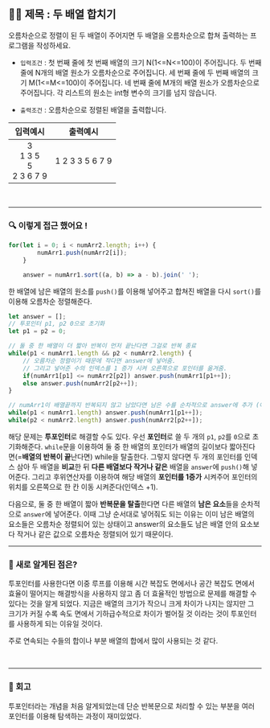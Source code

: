 ## ✍🏻 제목 : 두 배열 합치기
오름차순으로 정렬이 된 두 배열이 주어지면 두 배열을 오름차순으로 합쳐 출력하는 프로그램을 작성하세요.

- `입력조건` : 첫 번째 줄에 첫 번째 배열의 크기 N(1<=N<=100)이 주어집니다.
두 번째 줄에 N개의 배열 원소가 오름차순으로 주어집니다. 
세 번째 줄에 두 번째 배열의 크기 M(1<=M<=100)이 주어집니다.
네 번째 줄에 M개의 배열 원소가 오름차순으로 주어집니다. 
각 리스트의 원소는 int형 변수의 크기를 넘지 않습니다.


- `출력조건` : 오름차순으로 정렬된 배열을 출력합니다.

|입력예시|출력예시|
|:------:|:----:|
|3</br>1 3 5</br>5</br>2 3 6 7 9|1 2 3 3 5 6 7 9|


</br>

---

### 🔍 이렇게 접근 했어요 !

```javascript
for(let i = 0; i < numArr2.length; i++) {
        numArr1.push(numArr2[i]);
    }

    answer = numArr1.sort((a, b) => a - b).join(' ');
```
한 배열에 남은 배열의 원소를 `push()`를 이용해 넣어주고 합쳐진 배열을 다시 `sort()`를 이용해 오름차순 정렬해준다.
```javascript
let answer = [];
// 투포인터 p1, p2 0으로 초기화
let p1 = p2 = 0;

// 둘 중 한 배열이 더 짧아 반복이 먼저 끝난다면 그걸로 반복 종료 
while(p1 < numArr1.length && p2 < numArr2.length) {
    // 오름차순 정렬이기 때문에 작다면 answer에 넣어줌.
    // 그리고 넣어준 수의 인덱스를 1 증가 시켜 오른쪽으로 포인터를 옮겨줌.
    if(numArr1[p1] <= numArr2[p2]) answer.push(numArr1[p1++]);
    else answer.push(numArr2[p2++]);
}

// numArr1이 배열끝까지 반복되지 않고 남았다면 남은 수를 순차적으로 answer에 추가 (어차피 이미 배열이 오름차순으로 되어있긴 때문에 그대로 넣어줘도 무방)
while(p1 < numArr1.length) answer.push(numArr1[p1++]);
while(p2 < numArr2.length) answer.push(numArr2[p2++]);
```
해당 문제는 **투포인터**로 해결할 수도 있다. 우선 **포인터**로 쓸 두 개의 `p1`, `p2`를 `0`으로 초기화해준다. `while`문을 이용하여 둘 중 한 배열의 포인터가 배열의 길이보다 짧아진다면(=**배열의 반복이 끝**난다면) while을 탈출한다. 그렇지 않다면 두 개의 포인터를 인덱스 삼아 두 배열을 **비교**한 뒤 **다른 배열보다 작거나 같은** 배열을 `answer`에 `push()`해 넣어준다. 그리고 후위연산자를 이용하여 해당 배열의 **포인터를 1증가** 시켜주어 포인터의 위치를 오른쪽으로 한 칸 이동 시켜준다(인덱스 +1).

다음으로, 둘 중 한 배열이 짧아 **반복문을 탈출**한다면 다른 배열의 **남은 요소**들을 순차적으로 `answer`에 넣어준다. 이때 그냥 순서대로 넣어줘도 되는 이유는 이미 남은 배열의 요소들은 오름차순 정렬되어 있는 상태이고 answer의 요소들도 남은 배열 안의 요소보다 작거나 같은 값으로 오름차순 정렬되어 있기 때문이다. 
</br>

---

### 🎉 새로 알게된 점은?
투포인터를 사용한다면 이중 루프를 이용해 시간 복잡도 면에서나 공간 복잡도 면에서 효율이 떨어지는 해결방식을 사용하지 않고 좀 더 효율적인 방법으로 문제를 해결할 수 있다는 것을 알게 되었다. 지금은 배열의 크기가 작으니 크게 차이가 나지는 않지만 그 크기가 커질 수록 속도 면에서 기하급수적으로 차이가 벌어질 것 이라는 것이 투포인터를 사용하게 되는 이유일 것이다.

주로 연속되는 수들의 합이나 부분 배열의 합에서 많이 사용되는 것 같다.

</br>

---

### 🐾 회고
투포인터라는 개념을 처음 알게되었는데 단순 반복문으로 처리할 수 있는 부분을 여러 포인터를 이용해 탐색하는 과정이 재미있었다. 
